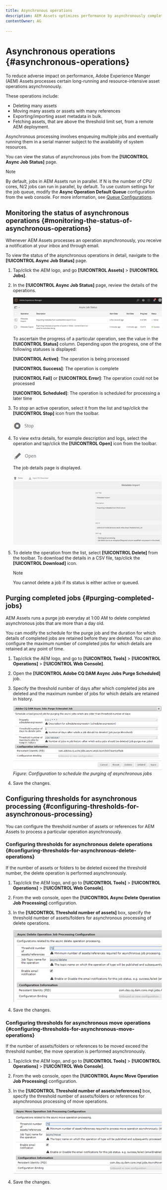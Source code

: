 ```yaml
---
title: Asynchronous operations
description: AEM Assets optimizes performance by asynchronously completing some resource-intensive tasks.
contentOwner: AG

---
```


# Asynchronous operations {#asynchronous-operations}

To reduce adverse impact on performance, Adobe Experience Manger (AEM) Assets processes certain long-running and resource-intensive asset operations asynchronously.

These operations include:

* Deleting many assets
* Moving many assets or assets with many references
* Exporting/importing asset metadata in bulk.
* Fetching assets, that are above the threshold limit set, from a remote AEM deployment.

Asynchronous processing involves enqueuing multiple jobs and eventually running them in a serial manner subject to the availability of system resources.

You can view the status of asynchronous jobs from the **[!UICONTROL Async Job Status]** page.

>[!NOTE]
>
>By default, jobs in AEM Assets run in parallel. If N is the number of CPU cores, N/2 jobs can run in parallel, by default. To use custom settings for the job queue, modify the **Async Operation Default Queue** configuration from the web console. For more information, see [Queue Configurations](https://sling.apache.org/documentation/bundles/apache-sling-eventing-and-job-handling.html#queue-configurations).

## Monitoring the status of asynchronous operations {#monitoring-the-status-of-asynchronous-operations}

Whenever AEM Assets processes an operation asynchronously, you receive a notification at your inbox and through email.

To view the status of the asynchronous operations in detail, navigate to the **[!UICONTROL Async Job Status]** page.

1. Tap/click the AEM logo, and go **[!UICONTROL Assets]** &gt; **[!UICONTROL Jobs]**.
1. In the **[!UICONTROL Async Job Status]** page, review the details of the operations.

   ![job_status](assets/job_status.png)

   To ascertain the progress of a particular operation, see the value in the **[!UICONTROL Status]** column. Depending upon the progress, one of the following statuses is displayed:

   **[!UICONTROL Active]**: The operation is being processed

   **[!UICONTROL Success]**: The operation is complete

   **[!UICONTROL Fail]** or **[!UICONTROL Error]**: The operation could not be processed

   **[!UICONTROL Scheduled]**: The operation is scheduled for processing a later time

1. To stop an active operation, select it from the list and tap/click the **[!UICONTROL Stop]** icon from the toolbar.

   ![stop_icon](assets/stop_icon.png)

1. To view extra details, for example description and logs, select the operation and tap/click the **[!UICONTROL Open]** icon from the toolbar.

   ![open_icon](assets/open_icon.png)

   The job details page is displayed.

   ![job_details](assets/job_details.png)

1. To delete the operation from the list, select **[!UICONTROL Delete]** from the toolbar. To download the details in a CSV file, tap/click the **[!UICONTROL Download]** icon.

   >[!NOTE]
   >
   >You cannot delete a job if its status is either active or queued.

## Purging completed jobs {#purging-completed-jobs}

AEM Assets runs a purge job everyday at 1:00 AM to delete completed asynchronous jobs that are more than a day old.

You can modify the schedule for the purge job and the duration for which details of completed jobs are retained before they are deleted. You can also configure the maximum number of completed jobs for which details are retained at any point of time.

1. Tap/click the AEM logo, and go to **[!UICONTROL Tools]** &gt; **[!UICONTROL Operations]** &gt; **[!UICONTROL Web Console]**.
1. Open the **[!UICONTROL Adobe CQ DAM Async Jobs Purge Scheduled]** job.
1. Specify the threshold number of days after which completed jobs are deleted and the maximum number of jobs for which details are retained in history.

   ![Configuration to schedule the purging of asynchronous jobs](assets/configmgr_purge_asyncjobs.png)
   *Figure: Configuration to schedule the purging of asynchronous jobs*

1. Save the changes.

## Configuring thresholds for asynchronous processing {#configuring-thresholds-for-asynchronous-processing}

You can configure the threshold number of assets or references for AEM Assets to process a particular operation asynchronously.

### Configuring thresholds for asynchronous delete operations {#configuring-thresholds-for-asynchronous-delete-operations}

If the number of assets or folders to be deleted exceed the threshold number, the delete operation is performed asynchronously.

1. Tap/click the AEM logo, and go to **[!UICONTROL Tools]** &gt; **[!UICONTROL Operations]** &gt; **[!UICONTROL Web Console]**.
1. From the web console, open the **[!UICONTROL Async Delete Operation Job Processing]** configuration.
1. In the **[!UICONTROL Threshold number of assets]** box, specify the threshold number of assets/folders for asynchronous processing of delete operations.

   ![delete_threshold](assets/delete_threshold.png)

1. Save the changes.

### Configuring thresholds for asynchronous move operations {#configuring-thresholds-for-asynchronous-move-operations}

If the number of assets/folders or references to be moved exceed the threshold number, the move operation is performed asynchronously.

1. Tap/click the AEM logo, and go to **[!UICONTROL Tools]** &gt; **[!UICONTROL Operations]** &gt; **[!UICONTROL Web Console]**.
1. From the web console, open the **[!UICONTROL Async Move Operation Job Processing]** configuration.
1. In the **[!UICONTROL Threshold number of assets/references]** box, specify the threshold number of assets/folders or references for asynchronous processing of move operations.

   ![move_threshold](assets/move_threshold.png)

1. Save the changes.
